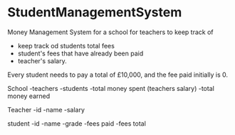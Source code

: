 # StudentManagementSystem

Money Management System for a school for teachers to keep track of
- keep track od students total fees
- student's fees that have already been paid
- teacher's salary.

Every student needs to pay a total of £10,000, and the fee paid initially is 0.

School
-teachers
-students
-total money spent (teachers salary)
-total money earned

Teacher
-id
-name
-salary

student
-id
-name
-grade
-fees paid
-fees total